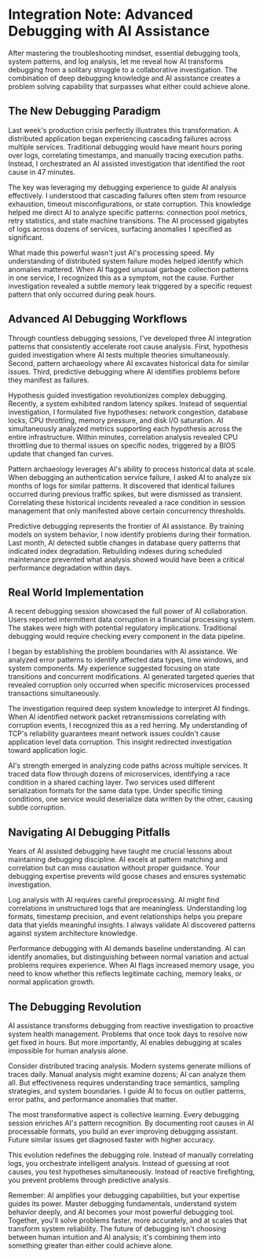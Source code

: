 # Integration Note: Advanced Debugging with AI Assistance

After mastering the troubleshooting mindset, essential debugging tools, system patterns, and log analysis, let me reveal how AI transforms debugging from a solitary struggle to a collaborative investigation. The combination of deep debugging knowledge and AI assistance creates a problem solving capability that surpasses what either could achieve alone.

## The New Debugging Paradigm

Last week's production crisis perfectly illustrates this transformation. A distributed application began experiencing cascading failures across multiple services. Traditional debugging would have meant hours poring over logs, correlating timestamps, and manually tracing execution paths. Instead, I orchestrated an AI assisted investigation that identified the root cause in 47 minutes.

The key was leveraging my debugging experience to guide AI analysis effectively. I understood that cascading failures often stem from resource exhaustion, timeout misconfigurations, or state corruption. This knowledge helped me direct AI to analyze specific patterns: connection pool metrics, retry statistics, and state machine transitions. The AI processed gigabytes of logs across dozens of services, surfacing anomalies I specified as significant.

What made this powerful wasn't just AI's processing speed. My understanding of distributed system failure modes helped identify which anomalies mattered. When AI flagged unusual garbage collection patterns in one service, I recognized this as a symptom, not the cause. Further investigation revealed a subtle memory leak triggered by a specific request pattern that only occurred during peak hours.

## Advanced AI Debugging Workflows

Through countless debugging sessions, I've developed three AI integration patterns that consistently accelerate root cause analysis. First, hypothesis guided investigation where AI tests multiple theories simultaneously. Second, pattern archaeology where AI excavates historical data for similar issues. Third, predictive debugging where AI identifies problems before they manifest as failures.

Hypothesis guided investigation revolutionizes complex debugging. Recently, a system exhibited random latency spikes. Instead of sequential investigation, I formulated five hypotheses: network congestion, database locks, CPU throttling, memory pressure, and disk I/O saturation. AI simultaneously analyzed metrics supporting each hypothesis across the entire infrastructure. Within minutes, correlation analysis revealed CPU throttling due to thermal issues on specific nodes, triggered by a BIOS update that changed fan curves.

Pattern archaeology leverages AI's ability to process historical data at scale. When debugging an authentication service failure, I asked AI to analyze six months of logs for similar patterns. It discovered that identical failures occurred during previous traffic spikes, but were dismissed as transient. Correlating these historical incidents revealed a race condition in session management that only manifested above certain concurrency thresholds.

Predictive debugging represents the frontier of AI assistance. By training models on system behavior, I now identify problems during their formation. Last month, AI detected subtle changes in database query patterns that indicated index degradation. Rebuilding indexes during scheduled maintenance prevented what analysis showed would have been a critical performance degradation within days.

## Real World Implementation

A recent debugging session showcased the full power of AI collaboration. Users reported intermittent data corruption in a financial processing system. The stakes were high with potential regulatory implications. Traditional debugging would require checking every component in the data pipeline.

I began by establishing the problem boundaries with AI assistance. We analyzed error patterns to identify affected data types, time windows, and system components. My experience suggested focusing on state transitions and concurrent modifications. AI generated targeted queries that revealed corruption only occurred when specific microservices processed transactions simultaneously.

The investigation required deep system knowledge to interpret AI findings. When AI identified network packet retransmissions correlating with corruption events, I recognized this as a red herring. My understanding of TCP's reliability guarantees meant network issues couldn't cause application level data corruption. This insight redirected investigation toward application logic.

AI's strength emerged in analyzing code paths across multiple services. It traced data flow through dozens of microservices, identifying a race condition in a shared caching layer. Two services used different serialization formats for the same data type. Under specific timing conditions, one service would deserialize data written by the other, causing subtle corruption.

## Navigating AI Debugging Pitfalls

Years of AI assisted debugging have taught me crucial lessons about maintaining debugging discipline. AI excels at pattern matching and correlation but can miss causation without proper guidance. Your debugging expertise prevents wild goose chases and ensures systematic investigation.

Log analysis with AI requires careful preprocessing. AI might find correlations in unstructured logs that are meaningless. Understanding log formats, timestamp precision, and event relationships helps you prepare data that yields meaningful insights. I always validate AI discovered patterns against system architecture knowledge.

Performance debugging with AI demands baseline understanding. AI can identify anomalies, but distinguishing between normal variation and actual problems requires experience. When AI flags increased memory usage, you need to know whether this reflects legitimate caching, memory leaks, or normal application growth.

## The Debugging Revolution

AI assistance transforms debugging from reactive investigation to proactive system health management. Problems that once took days to resolve now get fixed in hours. But more importantly, AI enables debugging at scales impossible for human analysis alone.

Consider distributed tracing analysis. Modern systems generate millions of traces daily. Manual analysis might examine dozens; AI can analyze them all. But effectiveness requires understanding trace semantics, sampling strategies, and system boundaries. I guide AI to focus on outlier patterns, error paths, and performance anomalies that matter.

The most transformative aspect is collective learning. Every debugging session enriches AI's pattern recognition. By documenting root causes in AI processable formats, you build an ever improving debugging assistant. Future similar issues get diagnosed faster with higher accuracy.

This evolution redefines the debugging role. Instead of manually correlating logs, you orchestrate intelligent analysis. Instead of guessing at root causes, you test hypotheses simultaneously. Instead of reactive firefighting, you prevent problems through predictive analysis.

Remember: AI amplifies your debugging capabilities, but your expertise guides its power. Master debugging fundamentals, understand system behavior deeply, and AI becomes your most powerful debugging tool. Together, you'll solve problems faster, more accurately, and at scales that transform system reliability. The future of debugging isn't choosing between human intuition and AI analysis; it's combining them into something greater than either could achieve alone.